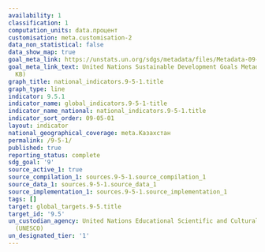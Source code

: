 ```yaml
---
availability: 1
classification: 1
computation_units: data.процент
customisation: meta.customisation-2
data_non_statistical: false
data_show_map: true
goal_meta_link: https://unstats.un.org/sdgs/metadata/files/Metadata-09-05-01.pdf
goal_meta_link_text: United Nations Sustainable Development Goals Metadata (PDF 382
  KB)
graph_title: national_indicators.9-5-1.title
graph_type: line
indicator: 9.5.1
indicator_name: global_indicators.9-5-1-title 
indicator_name_national: national_indicators.9-5-1.title
indicator_sort_order: 09-05-01
layout: indicator
national_geographical_coverage: meta.Казахстан
permalink: /9-5-1/
published: true
reporting_status: complete
sdg_goal: '9'
source_active_1: true
source_compilation_1: sources.9-5-1.source_compilation_1
source_data_1: sources.9-5-1.source_data_1
source_implementation_1: sources.9-5-1.source_implementation_1
tags: []
target: global_targets.9-5.title
target_id: '9.5'
un_custodian_agency: United Nations Educational Scientific and Cultural Organization
  (UNESCO)
un_designated_tier: '1'
---
```


